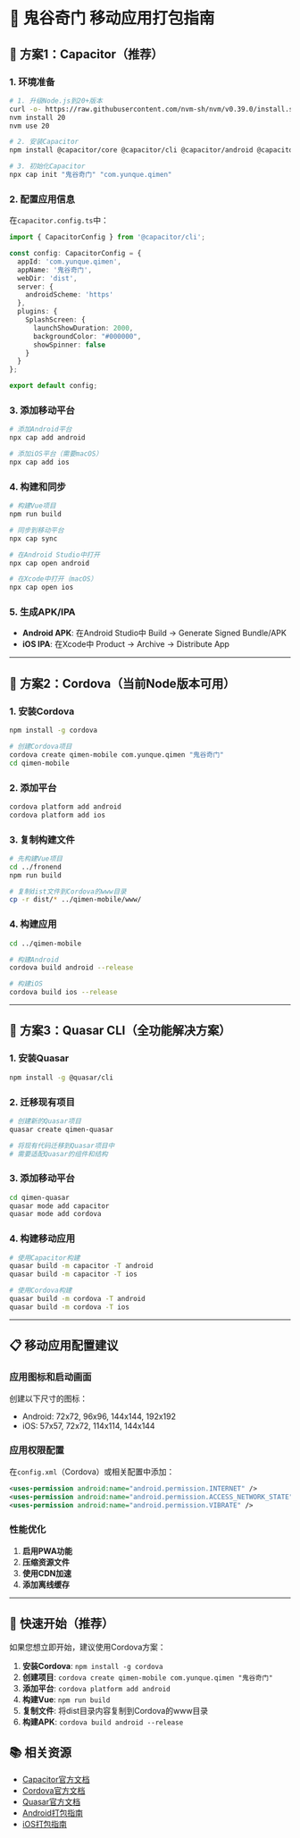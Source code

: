 # 📱 鬼谷奇门 移动应用打包指南

## 🔧 方案1：Capacitor（推荐）

### 1. 环境准备
```bash
# 1. 升级Node.js到20+版本
curl -o- https://raw.githubusercontent.com/nvm-sh/nvm/v0.39.0/install.sh | bash
nvm install 20
nvm use 20

# 2. 安装Capacitor
npm install @capacitor/core @capacitor/cli @capacitor/android @capacitor/ios

# 3. 初始化Capacitor
npx cap init "鬼谷奇门" "com.yunque.qimen"
```

### 2. 配置应用信息
在`capacitor.config.ts`中：
```typescript
import { CapacitorConfig } from '@capacitor/cli';

const config: CapacitorConfig = {
  appId: 'com.yunque.qimen',
  appName: '鬼谷奇门',
  webDir: 'dist',
  server: {
    androidScheme: 'https'
  },
  plugins: {
    SplashScreen: {
      launchShowDuration: 2000,
      backgroundColor: "#000000",
      showSpinner: false
    }
  }
};

export default config;
```

### 3. 添加移动平台
```bash
# 添加Android平台
npx cap add android

# 添加iOS平台（需要macOS）
npx cap add ios
```

### 4. 构建和同步
```bash
# 构建Vue项目
npm run build

# 同步到移动平台
npx cap sync

# 在Android Studio中打开
npx cap open android

# 在Xcode中打开（macOS）
npx cap open ios
```

### 5. 生成APK/IPA
- **Android APK**: 在Android Studio中 Build → Generate Signed Bundle/APK
- **iOS IPA**: 在Xcode中 Product → Archive → Distribute App

---

## 🔧 方案2：Cordova（当前Node版本可用）

### 1. 安装Cordova
```bash
npm install -g cordova

# 创建Cordova项目
cordova create qimen-mobile com.yunque.qimen "鬼谷奇门"
cd qimen-mobile
```

### 2. 添加平台
```bash
cordova platform add android
cordova platform add ios
```

### 3. 复制构建文件
```bash
# 先构建Vue项目
cd ../fronend
npm run build

# 复制dist文件到Cordova的www目录
cp -r dist/* ../qimen-mobile/www/
```

### 4. 构建应用
```bash
cd ../qimen-mobile

# 构建Android
cordova build android --release

# 构建iOS
cordova build ios --release
```

---

## 🔧 方案3：Quasar CLI（全功能解决方案）

### 1. 安装Quasar
```bash
npm install -g @quasar/cli
```

### 2. 迁移现有项目
```bash
# 创建新的Quasar项目
quasar create qimen-quasar

# 将现有代码迁移到Quasar项目中
# 需要适配Quasar的组件和结构
```

### 3. 添加移动平台
```bash
cd qimen-quasar
quasar mode add capacitor
quasar mode add cordova
```

### 4. 构建移动应用
```bash
# 使用Capacitor构建
quasar build -m capacitor -T android
quasar build -m capacitor -T ios

# 使用Cordova构建
quasar build -m cordova -T android
quasar build -m cordova -T ios
```

---

## 📋 移动应用配置建议

### 应用图标和启动画面
创建以下尺寸的图标：
- Android: 72x72, 96x96, 144x144, 192x192
- iOS: 57x57, 72x72, 114x114, 144x144

### 应用权限配置
在`config.xml`（Cordova）或相关配置中添加：
```xml
<uses-permission android:name="android.permission.INTERNET" />
<uses-permission android:name="android.permission.ACCESS_NETWORK_STATE" />
<uses-permission android:name="android.permission.VIBRATE" />
```

### 性能优化
1. **启用PWA功能**
2. **压缩资源文件**
3. **使用CDN加速**
4. **添加离线缓存**

---

## 🚀 快速开始（推荐）

如果您想立即开始，建议使用Cordova方案：

1. **安装Cordova**: `npm install -g cordova`
2. **创建项目**: `cordova create qimen-mobile com.yunque.qimen "鬼谷奇门"`
3. **添加平台**: `cordova platform add android`
4. **构建Vue**: `npm run build`
5. **复制文件**: 将dist目录内容复制到Cordova的www目录
6. **构建APK**: `cordova build android --release`

## 📚 相关资源

- [Capacitor官方文档](https://capacitorjs.com/docs)
- [Cordova官方文档](https://cordova.apache.org/docs/en/latest/)
- [Quasar官方文档](https://quasar.dev/)
- [Android打包指南](https://developer.android.com/studio/publish/preparing)
- [iOS打包指南](https://developer.apple.com/distribution/) 